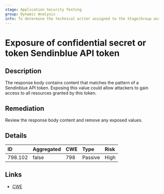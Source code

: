 ```yaml
---
stage: Application Security Testing
group: Dynamic Analysis
info: To determine the technical writer assigned to the Stage/Group associated with this page, see https://handbook.gitlab.com/handbook/product/ux/technical-writing/#assignments
---
```


# Exposure of confidential secret or token Sendinblue API token

## Description

The response body contains content that matches the pattern of a Sendinblue API token.
Exposing this value could allow attackers to gain access to all resources granted by this token.

## Remediation

Review the response body content and remove any exposed values.

## Details

| ID | Aggregated | CWE | Type | Risk |
|:---|:--------|:--------|:--------|:--------|
| 798.102 | false | 798 | Passive | High |

## Links

- [CWE](https://cwe.mitre.org/data/definitions/798.html)
